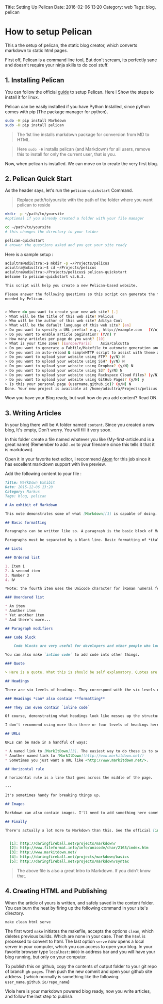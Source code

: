 Title: Setting Up Pelican
Date: 2016-02-06 13:20
Category: web
Tags: blog, pelican


# How to setup Pelican

This a the setup of pelican, the static blog creator, which converts markdown to static html pages.

First off, Pelican is a command line tool, But don't scream, its perfectly sane and doesn't require your ninja skills to do cool stuff.

## 1. Installing Pelican

You can follow the official [guide]() to setup Pelican. Here I Show the steps to install it for linux.

Pelican can be easily installed if you have Python Installed, since python comes with pip (The package manager for python).

```bash
sudo -H pip install Markdown
sudo -H pip install pelican
```

> The 1st line installs markdown package for conversion from MD to HTML.

> Here `sudo -H` installs pelican (and Markdown) for all users, remove this to install for only the current user, that is you.

Now, when pelican is installed. We can move on to create the very first blog.

## 2. Pelican Quick Start

As the header says, let's run the `pelican-quickstart` Command.

> Replace path/to/yoursite with the path of the folder where you want pelican to reside

```bash
mkdir -p ~/path/to/yoursite
#optional if you already created a folder with your file manager

cd ~/path/to/yoursite
# this changes the directory to your folder

pelican-quickstart
# answer the questions asked and you get your site ready
```

Here is a sample setup :

```bash
adiultra@adiultra:~$ mkdir -p ~/Projects/pelicus
adiultra@adiultra:~$ cd ~/Projects/pelicus
adiultra@adiultra:~/Projects/pelicus$ pelican-quickstart
Welcome to pelican-quickstart v3.6.3.

This script will help you create a new Pelican-based website.

Please answer the following questions so this script can generate the files
needed by Pelican.


> Where do you want to create your new web site? [.]
> What will be the title of this web site? Pelicus
> Who will be the author of this web site? Aditya Cool
> What will be the default language of this web site? [en]
> Do you want to specify a URL prefix? e.g., http://example.com   (Y/n) n
> Do you want to enable article pagination? (Y/n) Y
> How many articles per page do you want? [10]
> What is your time zone? [Europe/Paris]  	Asia/Calcutta
> Do you want to generate a Fabfile/Makefile to automate generation and publishing? (Y/n) Y
> Do you want an auto-reload & simpleHTTP script to assist with theme and site development? (Y/n) Y
> Do you want to upload your website using FTP? (y/N) N
> Do you want to upload your website using SSH? (y/N) N
> Do you want to upload your website using Dropbox? (y/N) N
> Do you want to upload your website using S3? (y/N) N
> Do you want to upload your website using Rackspace Cloud Files? (y/N) N
> Do you want to upload your website using GitHub Pages? (y/N) y
> Is this your personal page (username.github.io)? (y/N) N
Done. Your new project is available at /home/adiultra/Projects/pelicus
```

Wow you have your Blog ready, but wait how do you add content? Read ON.

## 3. Writing Articles

In your blog there will be A folder named `content`. Since you created a new blog, It's empty, Don't worry. You will fill it very soon.

In this folder create a file named whatever you like (My-first-article.md is a great name) (Remember to add `.md` to your filename since this tells it that it is markdown).

Open it in your favorite text editor, I recommend [Atom](http://atom.io) for this job since it has excellent markdown support with live preview.

Add the following content to your file :

```markdown
Title: MarkDown Exhibit
Date: 2015-12-06 13:20
Category: Markus
Tags: blog, pelican

# An exhibit of Markdown

This note demonstrates some of what [Markdown][1] is capable of doing.

## Basic formatting

Paragraphs can be written like so. A paragraph is the basic block of Markdown. A paragraph is what text will turn into when there is no reason it should become anything else.

Paragraphs must be separated by a blank line. Basic formatting of *italics* and **bold** is supported. This *can be **nested** like* so.

## Lists

### Ordered list

1. Item 1
2. A second item
3. Number 3
4. Ⅳ

*Note: the fourth item uses the Unicode character for [Roman numeral four][2].*

### Unordered list

* An item
* Another item
* Yet another item
* And there's more...

## Paragraph modifiers

### Code block

    Code blocks are very useful for developers and other people who look at code or other things that are written in plain text. As you can see, it uses a fixed-width font.

You can also make `inline code` to add code into other things.

### Quote

> Here is a quote. What this is should be self explanatory. Quotes are automatically indented when they are used.

## Headings

There are six levels of headings. They correspond with the six levels of HTML headings. You've probably noticed them already in the page. Each level down uses one more hash character.

### Headings *can* also contain **formatting**

### They can even contain `inline code`

Of course, demonstrating what headings look like messes up the structure of the page.

I don't recommend using more than three or four levels of headings here, because, when you're smallest heading isn't too small, and you're largest heading isn't too big, and you want each size up to look noticeably larger and more important, there there are only so many sizes that you can use.

## URLs

URLs can be made in a handful of ways:

* A named link to [MarkItDown][3]. The easiest way to do these is to select what you want to make a link and hit `Ctrl+L`.
* Another named link to [MarkItDown](http://www.markitdown.net/)
* Sometimes you just want a URL like <http://www.markitdown.net/>.

## Horizontal rule

A horizontal rule is a line that goes across the middle of the page.

---

It's sometimes handy for breaking things up.

## Images

Markdown can also contain images. I'll need to add something here sometime.

## Finally

There's actually a lot more to Markdown than this. See the official [introduction][4] and [syntax][5] for more information. However, be aware that this is not using the official implementation, and this might work subtly differently in some of the little things.


  [1]: http://daringfireball.net/projects/markdown/
  [2]: http://www.fileformat.info/info/unicode/char/2163/index.htm
  [3]: http://www.markitdown.net/
  [4]: http://daringfireball.net/projects/markdown/basics
  [5]: http://daringfireball.net/projects/markdown/syntax

```

> The above file is also a great Intro to Markdown. If you didn't know that.

## 4. Creating HTML and Publishing

When the article of yours is written, and safely saved in the content folder. You can burn the heat by firing up the following command in your site's directory.

```
make clean html serve
```

The first word `make` initiates the makefile, accepts the options `clean`, which deletes previous builds. Which are none in your case. Then the `html` is processed to convert to html. The last option `serve` now opens a local server in your computer, which you can access to open your blog. In your favorite browser type `localhost:8000` in address bar and you will have your blog running, but only on your computer.

To publish this on github, copy the contents of output folder to your git repo of branch `gh-pages`. Then push the new commit and open your github site address. ( which normally is something like the following `user_name.github.io/repo_name`)

Viola here is your markdown powered blog ready, now you write articles, and follow the last step to publish.
